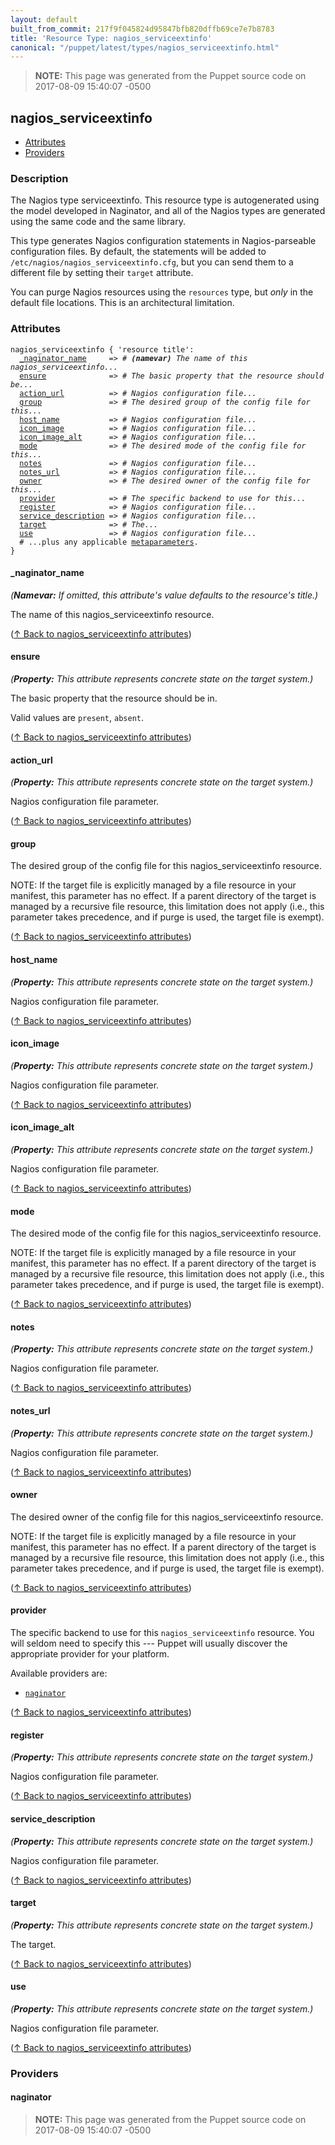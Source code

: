 ```yaml
---
layout: default
built_from_commit: 217f9f045824d95847bfb820dffb69ce7e7b8783
title: 'Resource Type: nagios_serviceextinfo'
canonical: "/puppet/latest/types/nagios_serviceextinfo.html"
---
```


> **NOTE:** This page was generated from the Puppet source code on 2017-08-09 15:40:07 -0500

nagios_serviceextinfo
-----

* [Attributes](#nagios_serviceextinfo-attributes)
* [Providers](#nagios_serviceextinfo-providers)

<h3 id="nagios_serviceextinfo-description">Description</h3>

The Nagios type serviceextinfo.  This resource type is autogenerated using the
model developed in Naginator, and all of the Nagios types are generated using the
same code and the same library.

This type generates Nagios configuration statements in Nagios-parseable configuration
files.  By default, the statements will be added to `/etc/nagios/nagios_serviceextinfo.cfg`, but
you can send them to a different file by setting their `target` attribute.

You can purge Nagios resources using the `resources` type, but *only*
in the default file locations.  This is an architectural limitation.

<h3 id="nagios_serviceextinfo-attributes">Attributes</h3>

<pre><code>nagios_serviceextinfo { 'resource title':
  <a href="#nagios_serviceextinfo-attribute-_naginator_name">_naginator_name</a>     =&gt; <em># <strong>(namevar)</strong> The name of this nagios_serviceextinfo...</em>
  <a href="#nagios_serviceextinfo-attribute-ensure">ensure</a>              =&gt; <em># The basic property that the resource should be...</em>
  <a href="#nagios_serviceextinfo-attribute-action_url">action_url</a>          =&gt; <em># Nagios configuration file...</em>
  <a href="#nagios_serviceextinfo-attribute-group">group</a>               =&gt; <em># The desired group of the config file for this...</em>
  <a href="#nagios_serviceextinfo-attribute-host_name">host_name</a>           =&gt; <em># Nagios configuration file...</em>
  <a href="#nagios_serviceextinfo-attribute-icon_image">icon_image</a>          =&gt; <em># Nagios configuration file...</em>
  <a href="#nagios_serviceextinfo-attribute-icon_image_alt">icon_image_alt</a>      =&gt; <em># Nagios configuration file...</em>
  <a href="#nagios_serviceextinfo-attribute-mode">mode</a>                =&gt; <em># The desired mode of the config file for this...</em>
  <a href="#nagios_serviceextinfo-attribute-notes">notes</a>               =&gt; <em># Nagios configuration file...</em>
  <a href="#nagios_serviceextinfo-attribute-notes_url">notes_url</a>           =&gt; <em># Nagios configuration file...</em>
  <a href="#nagios_serviceextinfo-attribute-owner">owner</a>               =&gt; <em># The desired owner of the config file for this...</em>
  <a href="#nagios_serviceextinfo-attribute-provider">provider</a>            =&gt; <em># The specific backend to use for this...</em>
  <a href="#nagios_serviceextinfo-attribute-register">register</a>            =&gt; <em># Nagios configuration file...</em>
  <a href="#nagios_serviceextinfo-attribute-service_description">service_description</a> =&gt; <em># Nagios configuration file...</em>
  <a href="#nagios_serviceextinfo-attribute-target">target</a>              =&gt; <em># The...</em>
  <a href="#nagios_serviceextinfo-attribute-use">use</a>                 =&gt; <em># Nagios configuration file...</em>
  # ...plus any applicable <a href="{{puppet}}/metaparameter.html">metaparameters</a>.
}</code></pre>

<h4 id="nagios_serviceextinfo-attribute-_naginator_name">_naginator_name</h4>

_(**Namevar:** If omitted, this attribute's value defaults to the resource's title.)_

The name of this nagios_serviceextinfo resource.

([↑ Back to nagios_serviceextinfo attributes](#nagios_serviceextinfo-attributes))

<h4 id="nagios_serviceextinfo-attribute-ensure">ensure</h4>

_(**Property:** This attribute represents concrete state on the target system.)_

The basic property that the resource should be in.

Valid values are `present`, `absent`.

([↑ Back to nagios_serviceextinfo attributes](#nagios_serviceextinfo-attributes))

<h4 id="nagios_serviceextinfo-attribute-action_url">action_url</h4>

_(**Property:** This attribute represents concrete state on the target system.)_

Nagios configuration file parameter.

([↑ Back to nagios_serviceextinfo attributes](#nagios_serviceextinfo-attributes))

<h4 id="nagios_serviceextinfo-attribute-group">group</h4>

The desired group of the config file for this nagios_serviceextinfo resource.

NOTE: If the target file is explicitly managed by a file resource in your manifest,
this parameter has no effect. If a parent directory of the target is managed by
a recursive file resource, this limitation does not apply (i.e., this parameter
takes precedence, and if purge is used, the target file is exempt).

([↑ Back to nagios_serviceextinfo attributes](#nagios_serviceextinfo-attributes))

<h4 id="nagios_serviceextinfo-attribute-host_name">host_name</h4>

_(**Property:** This attribute represents concrete state on the target system.)_

Nagios configuration file parameter.

([↑ Back to nagios_serviceextinfo attributes](#nagios_serviceextinfo-attributes))

<h4 id="nagios_serviceextinfo-attribute-icon_image">icon_image</h4>

_(**Property:** This attribute represents concrete state on the target system.)_

Nagios configuration file parameter.

([↑ Back to nagios_serviceextinfo attributes](#nagios_serviceextinfo-attributes))

<h4 id="nagios_serviceextinfo-attribute-icon_image_alt">icon_image_alt</h4>

_(**Property:** This attribute represents concrete state on the target system.)_

Nagios configuration file parameter.

([↑ Back to nagios_serviceextinfo attributes](#nagios_serviceextinfo-attributes))

<h4 id="nagios_serviceextinfo-attribute-mode">mode</h4>

The desired mode of the config file for this nagios_serviceextinfo resource.

NOTE: If the target file is explicitly managed by a file resource in your manifest,
this parameter has no effect. If a parent directory of the target is managed by
a recursive file resource, this limitation does not apply (i.e., this parameter
takes precedence, and if purge is used, the target file is exempt).

([↑ Back to nagios_serviceextinfo attributes](#nagios_serviceextinfo-attributes))

<h4 id="nagios_serviceextinfo-attribute-notes">notes</h4>

_(**Property:** This attribute represents concrete state on the target system.)_

Nagios configuration file parameter.

([↑ Back to nagios_serviceextinfo attributes](#nagios_serviceextinfo-attributes))

<h4 id="nagios_serviceextinfo-attribute-notes_url">notes_url</h4>

_(**Property:** This attribute represents concrete state on the target system.)_

Nagios configuration file parameter.

([↑ Back to nagios_serviceextinfo attributes](#nagios_serviceextinfo-attributes))

<h4 id="nagios_serviceextinfo-attribute-owner">owner</h4>

The desired owner of the config file for this nagios_serviceextinfo resource.

NOTE: If the target file is explicitly managed by a file resource in your manifest,
this parameter has no effect. If a parent directory of the target is managed by
a recursive file resource, this limitation does not apply (i.e., this parameter
takes precedence, and if purge is used, the target file is exempt).

([↑ Back to nagios_serviceextinfo attributes](#nagios_serviceextinfo-attributes))

<h4 id="nagios_serviceextinfo-attribute-provider">provider</h4>

The specific backend to use for this `nagios_serviceextinfo`
resource. You will seldom need to specify this --- Puppet will usually
discover the appropriate provider for your platform.

Available providers are:

* [`naginator`](#nagios_serviceextinfo-provider-naginator)

([↑ Back to nagios_serviceextinfo attributes](#nagios_serviceextinfo-attributes))

<h4 id="nagios_serviceextinfo-attribute-register">register</h4>

_(**Property:** This attribute represents concrete state on the target system.)_

Nagios configuration file parameter.

([↑ Back to nagios_serviceextinfo attributes](#nagios_serviceextinfo-attributes))

<h4 id="nagios_serviceextinfo-attribute-service_description">service_description</h4>

_(**Property:** This attribute represents concrete state on the target system.)_

Nagios configuration file parameter.

([↑ Back to nagios_serviceextinfo attributes](#nagios_serviceextinfo-attributes))

<h4 id="nagios_serviceextinfo-attribute-target">target</h4>

_(**Property:** This attribute represents concrete state on the target system.)_

The target.

([↑ Back to nagios_serviceextinfo attributes](#nagios_serviceextinfo-attributes))

<h4 id="nagios_serviceextinfo-attribute-use">use</h4>

_(**Property:** This attribute represents concrete state on the target system.)_

Nagios configuration file parameter.

([↑ Back to nagios_serviceextinfo attributes](#nagios_serviceextinfo-attributes))


<h3 id="nagios_serviceextinfo-providers">Providers</h3>

<h4 id="nagios_serviceextinfo-provider-naginator">naginator</h4>






> **NOTE:** This page was generated from the Puppet source code on 2017-08-09 15:40:07 -0500